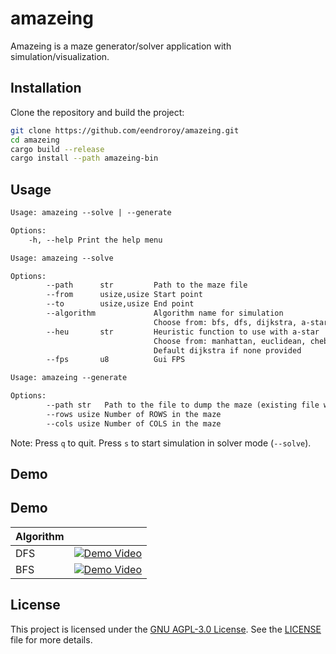 # amazeing

Amazeing is a maze generator/solver application with simulation/visualization.

## Installation

Clone the repository and build the project:

```sh
git clone https://github.com/eendroroy/amazeing.git
cd amazeing
cargo build --release
cargo install --path amazeing-bin
```

## Usage

```txt
Usage: amazeing --solve | --generate

Options:
    -h, --help Print the help menu

Usage: amazeing --solve

Options:
        --path      str         Path to the maze file
        --from      usize,usize Start point
        --to        usize,usize End point
        --algorithm             Algorithm name for simulation
                                Choose from: bfs, dfs, dijkstra, a-star
        --heu       str         Heuristic function to use with a-star
                                Choose from: manhattan, euclidean, chebyshev, octile, dijkstra
                                Default dijkstra if none provided
        --fps       u8          Gui FPS

Usage: amazeing --generate

Options:
        --path str   Path to the file to dump the maze (existing file will preload the data)
        --rows usize Number of ROWS in the maze
        --cols usize Number of COLS in the maze
```

Note: Press `q` to quit. Press `s` to start simulation in solver mode (`--solve`).

## Demo

## Demo

| Algorithm |                                                                                                           |
|-----------|-----------------------------------------------------------------------------------------------------------|
| DFS       | [![Demo Video](https://img.youtube.com/vi/9F8XRL7lnIU/0.jpg)](https://www.youtube.com/shorts/9F8XRL7lnIU) |
| BFS       | [![Demo Video](https://img.youtube.com/vi/h8q5vi68fz0/0.jpg)](https://www.youtube.com/shorts/h8q5vi68fz0) |

## License

This project is licensed under the [GNU AGPL-3.0 License](https://www.gnu.org/licenses/agpl-3.0.html). See
the [LICENSE](./LICENSE) file for more details.

